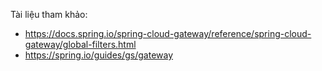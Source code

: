 Tài liệu tham khảo:
- https://docs.spring.io/spring-cloud-gateway/reference/spring-cloud-gateway/global-filters.html
- https://spring.io/guides/gs/gateway